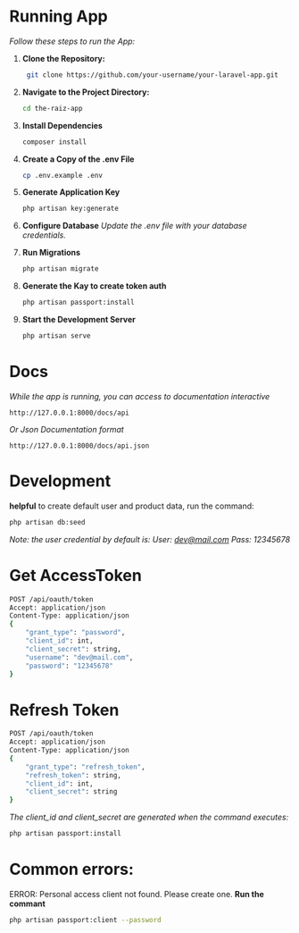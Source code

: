 # Running App
*Follow these steps to run the App:*

1. **Clone the Repository:**
   ```bash
    git clone https://github.com/your-username/your-laravel-app.git
   ```
2. **Navigate to the Project Directory:**
    ```bash
    cd the-raiz-app
    ```
3. **Install Dependencies**
    ```bash
    composer install
    ```

4. **Create a Copy of the .env File**
    ```bash 
    cp .env.example .env
    ```

5. **Generate Application Key**
    ```bash
    php artisan key:generate
    ```

6. **Configure Database**
    *Update the .env file with your database credentials.*
    <br>

7. **Run Migrations**
    ```bash
    php artisan migrate
    ```
8. **Generate the Kay to create token auth**
    ```bash
    php artisan passport:install
    ```
9. **Start the Development Server**
    ```bash
    php artisan serve
    ```

# Docs
*While the app is running, you can access to documentation interactive*
```
http://127.0.0.1:8000/docs/api
```
*Or Json Documentation format*
```
http://127.0.0.1:8000/docs/api.json
```

# Development
**helpful**
to create default user and product data, run the command:
```bash
php artisan db:seed
```
*Note: the user credential by default is:*
*User: dev@mail.com*
*Pass: 12345678*

# Get AccessToken
```bash
POST /api/oauth/token
Accept: application/json
Content-Type: application/json
{
    "grant_type": "password",
    "client_id": int,
    "client_secret": string,
    "username": "dev@mail.com",
    "password": "12345678"
}
```

# Refresh Token
```bash
POST /api/oauth/token
Accept: application/json
Content-Type: application/json
{
    "grant_type": "refresh_token",
    "refresh_token": string,
    "client_id": int,
    "client_secret": string
}
```
*The client_id and client_secret are generated when the command executes:*
```bash
php artisan passport:install
```

# Common errors:
ERROR: Personal access client not found. Please create one.
**Run the commant**
```bash
php artisan passport:client --password
```